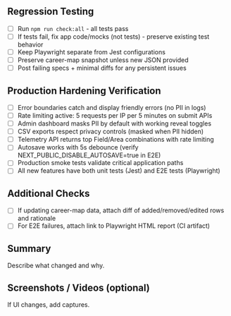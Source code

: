 ## Regression Testing

- [ ] Run `npm run check:all` - all tests pass
- [ ] If tests fail, fix app code/mocks (not tests) - preserve existing test behavior
- [ ] Keep Playwright separate from Jest configurations
- [ ] Preserve career-map snapshot unless new JSON provided
- [ ] Post failing specs + minimal diffs for any persistent issues

## Production Hardening Verification

- [ ] Error boundaries catch and display friendly errors (no PII in logs)
- [ ] Rate limiting active: 5 requests per IP per 5 minutes on submit APIs
- [ ] Admin dashboard masks PII by default with working reveal toggles
- [ ] CSV exports respect privacy controls (masked when PII hidden)
- [ ] Telemetry API returns top Field/Area combinations with rate limiting
- [ ] Autosave works with 5s debounce (verify NEXT_PUBLIC_DISABLE_AUTOSAVE=true in E2E)
- [ ] Production smoke tests validate critical application paths
- [ ] All new features have both unit tests (Jest) and E2E tests (Playwright)

## Additional Checks

- [ ] If updating career-map data, attach diff of added/removed/edited rows and rationale
- [ ] For E2E failures, attach link to Playwright HTML report (CI artifact)

## Summary
Describe what changed and why.

## Screenshots / Videos (optional)
If UI changes, add captures.
